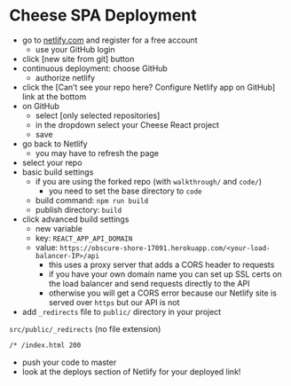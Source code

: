 # Cheese SPA Deployment
- go to [netlify.com](https://netlify.com) and register for a free account
    - use your GitHub login
- click [new site from git] button
- continuous deployment: choose GitHub
    - authorize netlify
- click the [Can’t see your repo here? Configure Netlify app on GitHub] link at the bottom
- on GitHub
    - select [only selected repositories]
    - in the dropdown select your Cheese React project
    - save 
- go back to Netlify
    - you may have to refresh the page
- select your repo
- basic build settings
    - if you are using the forked repo (with `walkthrough/` and `code/`)
        - you need to set the base directory to `code`  
    - build command: `npm run build`
    - publish directory: `build`
- click advanced build settings
    - new variable
    - key: `REACT_APP_API_DOMAIN`
    - value: `https://obscure-shore-17091.herokuapp.com/<your-load-balancer-IP>/api`
        - this uses a proxy server that adds a CORS header to requests
        - if you have your own domain name you can set up SSL certs on the load balancer and send requests directly to the API
        - otherwise you will get a CORS error because our Netlify site is served over `https` but our API is not
- add `_redirects` file to `public/` directory in your project

`src/public/_redirects` (no file extension)

```sh
/* /index.html 200
```  

- push your code to master
- look at the deploys section of Netlify for your deployed link!